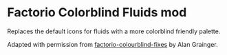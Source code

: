 # Factorio Colorblind Fluids mod

Replaces the default icons for fluids with a more colorblind friendly palette.

Adapted with permission from [factorio-colourblind-fixes](https://github.com/alangrainger/factorio-colourblind-fixes/) by Alan Grainger.
